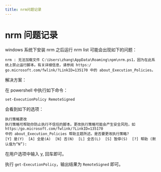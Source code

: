 ```yaml
---
title: nrm问题记录
---
```


# nrm 问题记录

windows 系统下安装 nrm 之后运行 nrm list 可能会出现如下的问题：

```shell
nrm : 无法加载文件 C:\Users\zhang\AppData\Roaming\npm\nrm.ps1，因为在此系统上禁止运行脚本。有关详细信息，请参阅 https:/
go.microsoft.com/fwlink/?LinkID=135170 中的 about_Execution_Policies。
```

解决方案：

在 powershell 中执行如下命令：

```shell
set-ExecutionPolicy RemoteSigned
```

会看到如下的选项：

```shell
执行策略更改
执行策略可帮助你防止执行不信任的脚本。更改执行策略可能会产生安全风险，如 https:/go.microsoft.com/fwlink/?LinkID=135170
中的 about_Execution_Policies 帮助主题所述。是否要更改执行策略?
[Y] 是(Y)  [A] 全是(A)  [N] 否(N)  [L] 全否(L)  [S] 暂停(S)  [?] 帮助 (默认值为“N”):
```

在用户选项中输入 y, 回车即可。

执行 `get-ExecutionPolicy`，输出结果为 `RemoteSigned` 即可。
